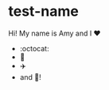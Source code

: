 # test-name 

Hi! My name is Amy and I :heart:

* :octocat:
* :wine_glass:
* :airplane:
* and :dancer:!
